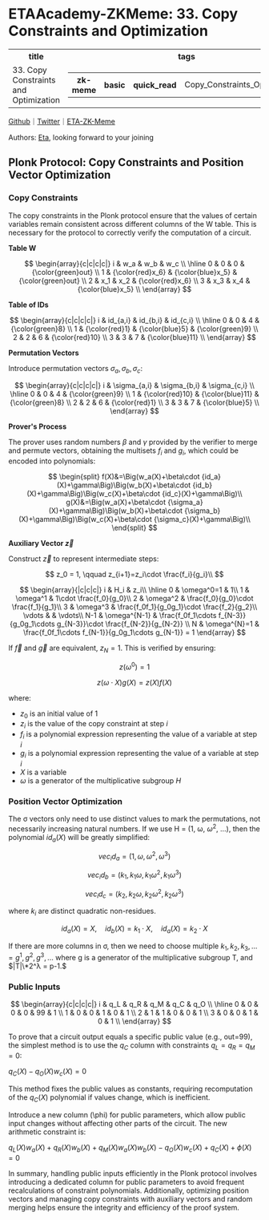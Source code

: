 # ETAAcademy-ZKMeme: 33. Copy Constraints and Optimization

<table>
  <tr>
    <th>title</th>
    <th>tags</th>
  </tr>
  <tr>
    <td>33. Copy Constraints and Optimization</td>
    <td>
      <table>
        <tr>
          <th>zk-meme</th>
          <th>basic</th>
          <th>quick_read</th>
          <td>Copy_Constraints_Optimization</td>
        </tr>
      </table>
    </td>
  </tr>
</table>

[Github](https://github.com/ETAAcademy)｜[Twitter](https://twitter.com/ETAAcademy)｜[ETA-ZK-Meme](https://github.com/ETAAcademy/ETAAcademy-ZK-Meme)

Authors: [Eta](https://twitter.com/pwhattie), looking forward to your joining

## Plonk Protocol: Copy Constraints and Position Vector Optimization

### Copy Constraints

The copy constraints in the Plonk protocol ensure that the values of certain variables remain consistent across different columns of the W table. This is necessary for the protocol to correctly verify the computation of a circuit.

**Table W**

$$
\begin{array}{c|c|c|c|}
i & w_a & w_b & w_c  \\
\hline
0 & 0 & 0 & {\color{green}out} \\
1 & {\color{red}x_6} & {\color{blue}x_5} & {\color{green}out} \\
2 & x_1 & x_2 & {\color{red}x_6} \\
3 & x_3 & x_4 & {\color{blue}x_5} \\
\end{array}
$$

**Table of IDs**

$$
\begin{array}{c|c|c|c|}
i & id_{a,i} & id_{b,i} & id_{c,i}  \\
\hline
0 & 0 & 4 & {\color{green}8} \\
1 & {\color{red}1} & {\color{blue}5} & {\color{green}9} \\
2 & 2 & 6 & {\color{red}10} \\
3 & 3 & 7 & {\color{blue}11} \\
\end{array}
$$

**Permutation Vectors**

Introduce permutation vectors $\sigma_a, \sigma_b, \sigma_c:$

$$
\begin{array}{c|c|c|c|}
i & \sigma_{a,i} & \sigma_{b,i} & \sigma_{c,i}  \\
\hline
0 & 0 & 4 & {\color{green}9} \\
1 & {\color{red}10} & {\color{blue}11} & {\color{green}8} \\
2 & 2 & 6 & {\color{red}1} \\
3 & 3 & 7 & {\color{blue}5} \\
\end{array}
$$

**Prover's Process**

The prover uses random numbers $\beta$ and $\gamma$ provided by the verifier to merge and permute vectors, obtaining the multisets $f_i$ and $g_i$, which could be encoded into polynomials:

$$
\begin{split}
f(X)&=\Big(w_a(X)+\beta\cdot {id_a}(X)+\gamma\Big)\Big(w_b(X)+\beta\cdot {id_b}(X)+\gamma\Big)\Big(w_c(X)+\beta\cdot {id_c}(X)+\gamma\Big)\\
g(X)&=\Big(w_a(X)+\beta\cdot {\sigma_a}(X)+\gamma\Big)\Big(w_b(X)+\beta\cdot {\sigma_b}(X)+\gamma\Big)\Big(w_c(X)+\beta\cdot {\sigma_c}(X)+\gamma\Big)\\
\end{split}
$$

**Auxiliary Vector $\vec{z}$**

Construct $\vec{z}$ to represent intermediate steps:

$$
z_0 = 1, \qquad z_{i+1}=z_i\cdot \frac{f_i}{g_i}\\
$$

$$
\begin{array}{|c|c|c|}
i & H_i & z_i\\
\hline
0 & \omega^0=1 & 1\\
1 & \omega^1 & 1\cdot \frac{f_0}{g_0}\\
2 & \omega^2 & \frac{f_0}{g_0}\cdot \frac{f_1}{g_1}\\
3 & \omega^3 & \frac{f_0f_1}{g_0g_1}\cdot \frac{f_2}{g_2}\\
\vdots & & \vdots\\
N-1 & \omega^{N-1} & \frac{f_0f_1\cdots f_{N-3}}{g_0g_1\cdots g_{N-3}}\cdot \frac{f_{N-2}}{g_{N-2}} \\
N & \omega^{N}=1 & \frac{f_0f_1\cdots f_{N-1}}{g_0g_1\cdots g_{N-1}}  = 1
\end{array}
$$

If $\vec{f}$ and $\vec{g}$ are equivalent, $z_N = 1$. This is verified by ensuring:

$$
z(\omega^0) = 1
$$

$$
z(\omega\cdot X)g(X) = z(X)f(X)
$$

where:

- $z_0$ is an initial value of 1
- $z_i$ is the value of the copy constraint at step $i$
- $f_i$ is a polynomial expression representing the value of a variable at step $i$
- $g_i$ is a polynomial expression representing the value of a variable at step $i$
- $X$ is a variable
- $\omega$ is a generator of the multiplicative subgroup $H$

### Position Vector Optimization

The σ vectors only need to use distinct values to mark the permutations, not necessarily increasing natural numbers. If we use H = (1, ω, $ω^2,$ ...), then the polynomial ${id_a}(X)$ will be greatly simplified:

$$
vec_id_a = (1, ω, ω^2, ω^3)
$$

$$
vec_id_b = (k_1, k_1ω, k_1ω^2, k_1ω^3)
$$

$$
vec_id_c = (k_2, k_2ω, k_2ω^2, k_2ω^3)
$$

where $k_i$ are distinct quadratic non-residues.

$$
id_a(X) = X, \quad id_b(X) = k_1 \cdot X, \quad id_a(X) = k_2 \cdot X
$$

If there are more columns in σ, then we need to choose multiple $k_1, k_2, k_3, ... = g^1, g^2, g^3, ...$ where g is a generator of the multiplicative subgroup T, and $|T|\*2^λ = p-1.$

### Public Inputs

$$
\begin{array}{c|c|c|c|}
i & q_L & q_R & q_M & q_C & q_O \\
\hline
0 & 0 & 0 & 0 & 99 & 1 \\
1 & 0 & 0 & 1 & 0 & 1 \\
2 & 1 & 1 & 0 & 0 & 1 \\
3 & 0 & 0 & 1 & 0 & 1 \\
\end{array}
$$

To prove that a circuit output equals a specific public value (e.g., out=99), the simplest method is to use the $q_C$ column with constraints $q_L = q_R = q_M = 0:$

$q_C(X) - q_O(X)w_c(X) = 0$

This method fixes the public values as constants, requiring recomputation of the $q_C(X)$ polynomial if values change, which is inefficient.

Introduce a new column \(\phi\) for public parameters, which allow public input changes without affecting other parts of the circuit. The new arithmetic constraint is:

$q_L(X)w_a(X) + q_R(X)w_b(X) + q_M(X)w_a(X)w_b(X) - q_O(X)w_c(X) + q_C(X) + \phi(X) = 0$

In summary, handling public inputs efficiently in the Plonk protocol involves introducing a dedicated column for public parameters to avoid frequent recalculations of constraint polynomials. Additionally, optimizing position vectors and managing copy constraints with auxiliary vectors and random merging helps ensure the integrity and efficiency of the proof system.
